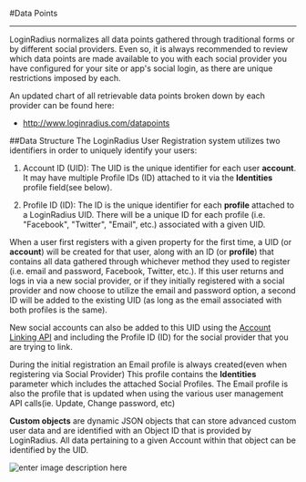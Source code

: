 #Data Points

----------

LoginRadius normalizes all data points gathered through traditional forms or by different social providers. Even so, it is always recommended to review which data points are made available to you with each social provider you have configured for your site or app's social login, as there are unique restrictions imposed by each. 

An updated chart of all retrievable data points broken down by each provider can be found here:

- http://www.loginradius.com/datapoints


##Data Structure
The LoginRadius User Registration system utilizes two identifiers in order to uniquely identify your users:


1. Account ID (UID): The UID is the unique identifier for each user **account**. It may have multiple Profile IDs (ID) attached to it via the **Identities** profile field(see below).

2. Profile ID (ID): The ID is the unique identifier for each **profile** attached to a LoginRadius UID. There will be a unique ID for each profile (i.e. "Facebook", "Twitter", "Email", etc.) associated with a given UID. 

When a user first registers with a given property for the first time, a UID (or **account**) will be created for that user, along with an ID (or **profile**) that contains all data gathered through whichever method they used to register (i.e. email and password, Facebook, Twitter, etc.). If this user returns and logs in via a new social provider, or if they initially registered with a social provider and now choose to utilize the email and password option, a second ID will be added to the existing UID (as long as the email associated with both profiles is the same). 

New social accounts can also be added to this UID using the [Account Linking API](/api/v2/customer-identity-api/authentication/auth-link-social-identities) and including the Profile ID (ID) for the social provider that you are trying to link. 

During the initial registration an Email profile is always created(even when registering via Social Provider) This profile contains the **Identities** parameter which includes the attached Social Profiles. The Email profile is also the profile that is updated when using the various user management API calls(ie. Update, Change password, etc)

**Custom objects** are dynamic JSON objects that can store advanced custom user data and are identified with an Object ID that is provided by LoginRadius. All data pertaining to a given Account within that object can be identified by the UID. 

![enter image description here](https://apidocs.lrcontent.com/images/loginradius-raas-APIV2-data-structure---Page-1_29726594c260a25b860.05743941.png "")